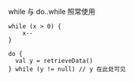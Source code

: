 while 与 do..while 照常使用

```
while (x > 0) {
    x--
}

do {
  val y = retrieveData()
} while (y != null) // y 在此处可见
```
